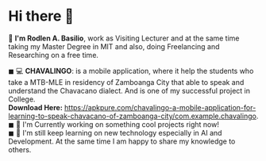 # Hi there 👋

🔭 **I'm Rodlen A. Basilio**, work as Visiting Lecturer and at the same time taking my Master Degree in MIT and also, doing Freelancing and Researching on a free time.

◼ 💻 **CHAVALINGO**: is a mobile application, where it help the students who take a MTB-MLE in residency of Zamboanga City that able to speak and understand the Chavacano dialect. And is one of my successful project in College. <br> 
**Download Here:** https://apkpure.com/chavalingo-a-mobile-application-for-learning-to-speak-chavacano-of-zamboanga-city/com.example.chavalingo. <br>
◼ 🔭 I'm Currently working on something cool projects right now! <br>
◼ 🤖 I'm still keep learning on new technology especially in AI and Development. At the same time I am happy to share my knowledge to others. <br>
